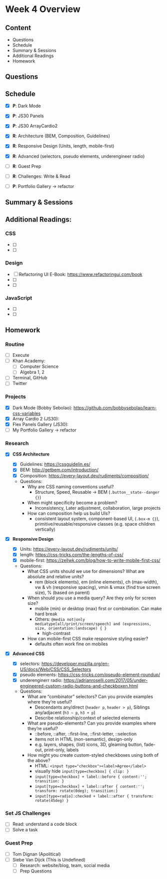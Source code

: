 # Week 4 Overview

## Content
- Questions
- Schedule
- Summary & Sessions
- Additional Readings
- Homework

## Questions

## Schedule
- [x] **P**: Dark Mode
- [x] **P**: JS30 Panels
- [x] **P**: JS30 ArrayCardio2
- [x] **R**: Architecture (BEM, Composition, Guidelines)
- [x] **R**: Responsive Design (Units, length, mobile-first)
- [x] **R**: Advanced (selectors, pseudo elements, underengineer radio)


- [ ] **R**: Guest Prep


- [ ] **R**: Challenges: Write & Read
- [ ] **P**: Portfolio Gallery &rarr; refactor

## Summary & Sessions

## Additional Readings:

### CSS
- [ ] 
- [ ] 

### Design
- [ ] Refactoring UI E-Book: <https://www.refactoringui.com/book>
- [ ] 
- [ ] 

### JavaScript
- [ ] 
- [ ] 


## Homework

### Routine
- [ ] Execute
- [ ] Khan Academy: 
  - [ ] Computer Science
  - [ ] Algebra 1, 2
- [ ] Terminal, GitHub
- [ ] Twitter

### Projects
- [x] Dark Mode (Bobby Sebolao): <https://github.com/bobbysebolao/learn-css-variables>
- [x] Array Cardio 2 (JS30):
- [x] Flex Panels Gallery (JS30):
- [ ] My Portfolio Gallery &rarr; refactor

### Research
- [x] **CSS Architecture**
  - [x] Guidelines: <https://cssguidelin.es/>
  - [x] BEM: <http://getbem.com/introduction/>
  - [x] Composition: <https://every-layout.dev/rudiments/composition/>
  - Questions:
    - Why are CSS naming conventions useful? 
      - Structure, Speed, Reusable &rarr; BEM (`.button__state--danger {}`)
    - When might specificity become a problem? 
      - Inconsistency, Later adjustment, collaboration, large projects
    - How can composition help us build UIs?
      - consistent layout system, component-based UI, (`.box-m {}`), primitive/reusable/responsive classes (e.g. space children vertically)

- [x] **Responsive Design**
  - [x] Units: <https://every-layout.dev/rudiments/units/>
  - [x] length: <https://css-tricks.com/the-lengths-of-css/>
  - [x] mobile-first: <https://zellwk.com/blog/how-to-write-mobile-first-css/>
  - Questions:
    - What CSS units should we use for dimensions? What are absolute and relative units?
      - rem (block elements), em (inline elements), ch (max-width), vw & vh (responsive spacing), vmin & vmax (find true screen size), % (based on parent)
    - When should you use a media query? Are they only for screen size?
      - mobile (min) or desktop (max) first or combination. Can make hard break
      - Others: `@media not|only mediatype[all/print/screen/speech] and (expressions, size, orientation:landscape) { }`
        - high-contrast
    - How can mobile-first CSS make responsive styling easier?
      - defaults often work fine on mobiles

- [x] **Advanced CSS**
  - [x] selectors: <https://developer.mozilla.org/en-US/docs/Web/CSS/CSS_Selectors>
  - [x] pseudo elements: <https://css-tricks.com/pseudo-element-roundup/>
  - [x] underenginerr radio: <https://adrianroselli.com/2017/05/under-engineered-custom-radio-buttons-and-checkboxen.html>
  - Questions:
    - What are “combinator” selectors? Can you provide examples where they’re useful?
      - Descendants any/direct (`header p`, `header > p`), Siblings any/adjacent (`h3 ~ p`, `h3 + p`)
      - Describe relationship/context of selected elements
    - What are pseudo-elements? Can you provide examples where they’re useful?
      - ::before, ::after, ::first-line, ::first-letter, ::selection
      - items not in HTML (non-semantic), design-only
      - e.g. layers, shapes, (list) icons, 3D, gleaming button, fade-out, print-only, labels
    - How might you create custom-styled checkboxes using both of the above?
      - HTML: `<input type="checkbox"><label>Agree</label>`
      - visually hide `input[type=checkbox] { clip: }`
      - `input[type=checkbox] + label::before { content:''; transition: }`
      - `input[type=checkbox] + label::after { content:''; transform: rotate(0deg); transition:}`
      - `input[type=radio]:checked + label::after { transform: rotate(45deg) }`

### Set JS Challenges
- [ ] Read: understand a code block
- [ ] Solve a task

### Guest Prep
- [ ] Tom Dignan (Apolitical)
- [ ] Siebe Van Dijck (This is Undefined)
  - [ ] Research: website/blog, team, social media
  - [ ] Prep Questions
